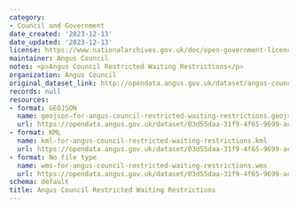 ```yaml
---
category:
- Council and Government
date_created: '2023-12-13'
date_updated: '2023-12-13'
license: https://www.nationalarchives.gov.uk/doc/open-government-licence/version/3/
maintainer: Angus Council
notes: <p>Angus Council Restricted Waiting Restrictions</p>
organization: Angus Council
original_dataset_link: http://opendata.angus.gov.uk/dataset/angus-council-restricted-waiting-restrictions
records: null
resources:
- format: GEOJSON
  name: geojson-for-angus-council-restricted-waiting-restrictions.geojson
  url: https://opendata.angus.gov.uk/dataset/03d55daa-31f9-4f65-9699-ac63a539a0dd/resource/dd4b0e72-643f-4b08-bf96-5b416249b4e1/download/geojson-for-angus-council-restricted-waiting-restrictions.geojson
- format: KML
  name: kml-for-angus-council-restricted-waiting-restrictions.kml
  url: https://opendata.angus.gov.uk/dataset/03d55daa-31f9-4f65-9699-ac63a539a0dd/resource/f75c824a-50e8-4d77-b2f3-dbc1e6e84446/download/kml-for-angus-council-restricted-waiting-restrictions.kml
- format: No file type
  name: wms-for-angus-council-restricted-waiting-restrictions.wms
  url: https://opendata.angus.gov.uk/dataset/03d55daa-31f9-4f65-9699-ac63a539a0dd/resource/1a6705d0-4800-497c-b81a-4c2bc7ff8135/download/wms-for-angus-council-restricted-waiting-restrictions.wms
schema: default
title: Angus Council Restricted Waiting Restrictions
---
```

